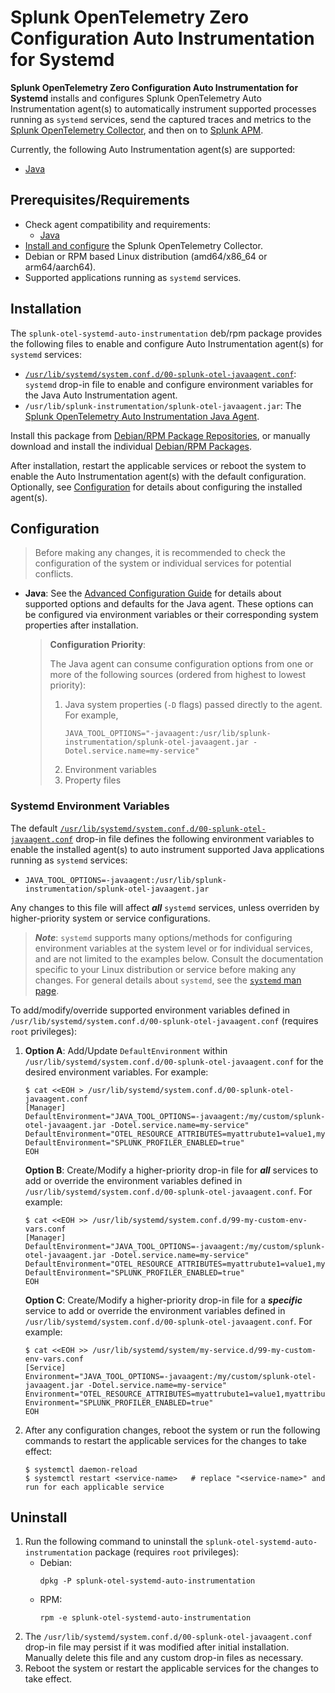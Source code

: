 # Splunk OpenTelemetry Zero Configuration Auto Instrumentation for Systemd

**Splunk OpenTelemetry Zero Configuration Auto Instrumentation for Systemd** installs and configures Splunk
OpenTelemetry Auto Instrumentation agent(s) to automatically instrument supported processes running as `systemd`
services, send the captured traces and metrics to the [Splunk OpenTelemetry Collector](
https://docs.splunk.com/Observability/gdi/opentelemetry/opentelemetry.html), and then on to [Splunk APM](
https://docs.splunk.com/Observability/apm/intro-to-apm.html).

Currently, the following Auto Instrumentation agent(s) are supported:

- [Java](https://docs.splunk.com/Observability/gdi/get-data-in/application/java/get-started.html)

## Prerequisites/Requirements

- Check agent compatibility and requirements:
  - [Java](https://docs.splunk.com/Observability/gdi/get-data-in/application/java/java-otel-requirements.html)
- [Install and configure](https://docs.splunk.com/Observability/gdi/opentelemetry/install-linux.html) the Splunk
  OpenTelemetry Collector.
- Debian or RPM based Linux distribution (amd64/x86_64 or arm64/aarch64).
- Supported applications running as `systemd` services.

## Installation

The `splunk-otel-systemd-auto-instrumentation` deb/rpm package provides the following files to enable and configure Auto
Instrumentation agent(s) for `systemd` services:
- [`/usr/lib/systemd/system.conf.d/00-splunk-otel-javaagent.conf`](#systemd-environment-variables): `systemd` drop-in
  file to enable and configure environment variables for the Java Auto Instrumentation agent.
- `/usr/lib/splunk-instrumentation/splunk-otel-javaagent.jar`: The [Splunk OpenTelemetry Auto Instrumentation Java
  Agent](https://docs.splunk.com/Observability/gdi/get-data-in/application/java/splunk-java-otel-distribution.html).

Install this package from [Debian/RPM Package Repositories](
../../docs/getting-started/linux-manual.md#auto-instrumentation-debianrpm-package-repositories), or manually download
and install the individual [Debian/RPM Packages](
../../docs/getting-started/linux-manual.md#auto-instrumentation-debianrpm-packages).

After installation, restart the applicable services or reboot the system to enable the Auto Instrumentation agent(s)
with the default configuration. Optionally, see [Configuration](#configuration) for details about configuring the
installed agent(s).

## Configuration

> Before making any changes, it is recommended to check the configuration of the system or individual services for
> potential conflicts.

- **Java**: See the [Advanced Configuration Guide](
  https://docs.splunk.com/Observability/gdi/get-data-in/application/java/configuration/advanced-java-otel-configuration.html)
  for details about supported options and defaults for the Java agent. These options can be configured via
  environment variables or their corresponding system properties after installation.

  > **Configuration Priority**:
  > 
  > The Java agent can consume configuration options from one or more of the following sources (ordered from highest to
  > lowest priority):
  > 1. Java system properties (`-D` flags) passed directly to the agent. For example,
  >      ```shell
  >      JAVA_TOOL_OPTIONS="-javaagent:/usr/lib/splunk-instrumentation/splunk-otel-javaagent.jar -Dotel.service.name=my-service"
  >      ```
  > 2. Environment variables
  > 3. Property files

### Systemd Environment Variables

The default [`/usr/lib/systemd/system.conf.d/00-splunk-otel-javaagent.conf`](
./packaging/00-splunk-otel-javaagent.conf) drop-in file defines the following environment variables to
enable the installed agent(s) to auto instrument supported Java applications running as `systemd` services:

- `JAVA_TOOL_OPTIONS=-javaagent:/usr/lib/splunk-instrumentation/splunk-otel-javaagent.jar`

Any changes to this file will affect ***all*** `systemd` services, unless overriden by higher-priority system or service
configurations.

> ***Note***: `systemd` supports many options/methods for configuring environment variables at the system level or for
> individual services, and are not limited to the examples below. Consult the documentation specific to your Linux
> distribution or service before making any changes. For general details about `systemd`, see the [`systemd` man page](
> https://www.freedesktop.org/software/systemd/man/index.html).

To add/modify/override supported environment variables defined in
`/usr/lib/systemd/system.conf.d/00-splunk-otel-javaagent.conf` (requires `root` privileges):
1. **Option A**: Add/Update `DefaultEnvironment` within
   `/usr/lib/systemd/system.conf.d/00-splunk-otel-javaagent.conf` for the desired environment variables. For
   example:
     ```shell
     $ cat <<EOH > /usr/lib/systemd/system.conf.d/00-splunk-otel-javaagent.conf
     [Manager]
     DefaultEnvironment="JAVA_TOOL_OPTIONS=-javaagent:/my/custom/splunk-otel-javaagent.jar -Dotel.service.name=my-service"
     DefaultEnvironment="OTEL_RESOURCE_ATTRIBUTES=myattrubute1=value1,myattribute2=value2"
     DefaultEnvironment="SPLUNK_PROFILER_ENABLED=true"
     EOH
     ```
   **Option B**: Create/Modify a higher-priority drop-in file for ***all*** services to add or override the environment
   variables defined in `/usr/lib/systemd/system.conf.d/00-splunk-otel-javaagent.conf`. For example:
     ```shell
     $ cat <<EOH >> /usr/lib/systemd/system.conf.d/99-my-custom-env-vars.conf
     [Manager]
     DefaultEnvironment="JAVA_TOOL_OPTIONS=-javaagent:/my/custom/splunk-otel-javaagent.jar -Dotel.service.name=my-service"
     DefaultEnvironment="OTEL_RESOURCE_ATTRIBUTES=myattrubute1=value1,myattribute2=value2"
     DefaultEnvironment="SPLUNK_PROFILER_ENABLED=true"
     EOH
     ```
   **Option C**: Create/Modify a higher-priority drop-in file for a ***specific*** service to add or override the
   environment variables defined in `/usr/lib/systemd/system.conf.d/00-splunk-otel-javaagent.conf`. For
   example:
     ```shell
     $ cat <<EOH >> /usr/lib/systemd/system/my-service.d/99-my-custom-env-vars.conf
     [Service]
     Environment="JAVA_TOOL_OPTIONS=-javaagent:/my/custom/splunk-otel-javaagent.jar -Dotel.service.name=my-service"
     Environment="OTEL_RESOURCE_ATTRIBUTES=myattrubute1=value1,myattribute2=value2"
     Environment="SPLUNK_PROFILER_ENABLED=true"
     EOH
     ```
2. After any configuration changes, reboot the system or run the following commands to restart the applicable services
   for the changes to take effect:
     ```shell
     $ systemctl daemon-reload
     $ systemctl restart <service-name>   # replace "<service-name>" and run for each applicable service
     ```

## Uninstall

1. Run the following command to uninstall the `splunk-otel-systemd-auto-instrumentation` package (requires `root`
   privileges):
   - Debian:
       ```shell
       dpkg -P splunk-otel-systemd-auto-instrumentation
       ```
   - RPM:
       ```shell
       rpm -e splunk-otel-systemd-auto-instrumentation
       ```
2. The `/usr/lib/systemd/system.conf.d/00-splunk-otel-javaagent.conf` drop-in file may persist if it was
   modified after initial installation. Manually delete this file and any custom drop-in files as necessary.
3. Reboot the system or restart the applicable services for the changes to take effect.
